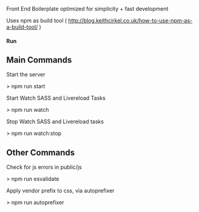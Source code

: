 Front End Boilerplate optimized for simplicity + fast development

Uses npm as build tool ( http://blog.keithcirkel.co.uk/how-to-use-npm-as-a-build-tool/  )

#### Run

## Main Commands

Start the server

\> npm run start

Start Watch SASS and Livereload Tasks

\> npm run watch

Stop Watch SASS and Livereload tasks

\> npm run watch:stop

## Other Commands

Check for js errors in public/js

\> npm run esvalidate

Apply vendor prefix to css, via autoprefixer

\> npm run autoprefixer
